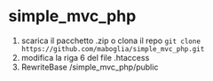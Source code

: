# simple_mvc_php

1. scarica il pacchetto .zip o clona il repo `git clone https://github.com/maboglia/simple_mvc_php.git`
2. modifica la riga 6 del file .htaccess
3. RewriteBase /simple_mvc_php/public
